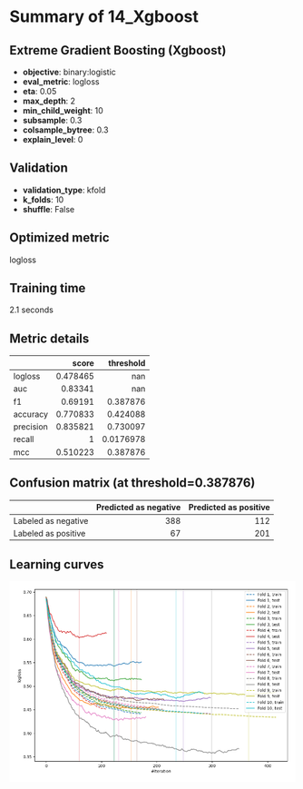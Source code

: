 # Summary of 14_Xgboost

## Extreme Gradient Boosting (Xgboost)
- **objective**: binary:logistic
- **eval_metric**: logloss
- **eta**: 0.05
- **max_depth**: 2
- **min_child_weight**: 10
- **subsample**: 0.3
- **colsample_bytree**: 0.3
- **explain_level**: 0

## Validation
 - **validation_type**: kfold
 - **k_folds**: 10
 - **shuffle**: False

## Optimized metric
logloss

## Training time

2.1 seconds

## Metric details
|           |    score |   threshold |
|:----------|---------:|------------:|
| logloss   | 0.478465 | nan         |
| auc       | 0.83341  | nan         |
| f1        | 0.69191  |   0.387876  |
| accuracy  | 0.770833 |   0.424088  |
| precision | 0.835821 |   0.730097  |
| recall    | 1        |   0.0176978 |
| mcc       | 0.510223 |   0.387876  |


## Confusion matrix (at threshold=0.387876)
|                     |   Predicted as negative |   Predicted as positive |
|:--------------------|------------------------:|------------------------:|
| Labeled as negative |                     388 |                     112 |
| Labeled as positive |                      67 |                     201 |

## Learning curves
![Learning curves](learning_curves.png)